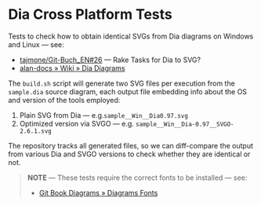 # Dia Cross Platform Tests

Tests to check how to obtain identical SVGs from Dia diagrams on Windows and Linux — see:

- [tajmone/Git-Buch_EN#26] — Rake Tasks for Dia to SVG?
- [alan-docs » Wiki » Dia Diagrams]


The `build.sh` script will generate two SVG files per execution from the `sample.dia` source diagram, each output file embedding info about the OS and version of the tools employed:

1. Plain SVG from Dia — e.g.`sample__Win__Dia0.97.svg`
2. Optimized version via SVGO — e.g. `sample__Win__Dia-0.97__SVGO-2.6.1.svg`

The repository tracks all generated files, so we can diff-compare the output from various Dia and SVGO versions to check whether they are identical or not.

> **NOTE** — These tests require the correct fonts to be installed — see:
>
> - [Git Book Diagrams » Diagrams Fonts]

<!-----------------------------------------------------------------------------
                               REFERENCE LINKS
------------------------------------------------------------------------------>

[tajmone/Git-Buch_EN#26]: https://github.com/tajmone/Git-Buch_EN/issues/26 "#26 — Rake Tasks for Dia to SVG?"
[alan-docs » Wiki » Dia Diagrams]: https://github.com/alan-if/alan-docs/wiki/Dia-Diagrams
[Git Book Diagrams » Diagrams Fonts]: https://github.com/tajmone/Git-Buch_EN/tree/beta-dev/assets_src/img/dia#diagrams-fonts

<!-- EOF -->
